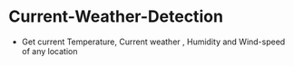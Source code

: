 # Current-Weather-Detection

- Get current Temperature, Current weather , Humidity and Wind-speed of any location

  
